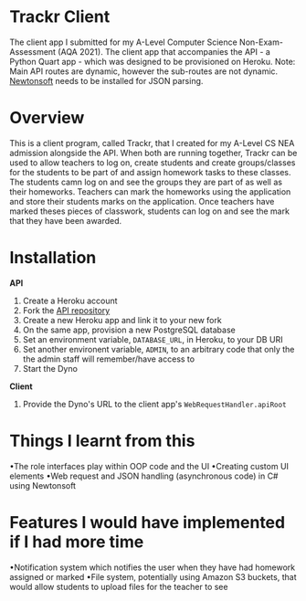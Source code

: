 # Trackr Client
The client app I submitted for my A-Level Computer Science Non-Exam-Assessment (AQA 2021). The client app that accompanies the API - a Python Quart app - which was designed to be provisioned on Heroku.
Note: Main API routes are dynamic, however the sub-routes are not dynamic. [Newtonsoft](https://www.newtonsoft.com/) needs to be installed for JSON parsing.

# Overview
This is a client program, called Trackr, that I created for my A-Level CS NEA admission alongside the API. When both are running together, Trackr can be used to allow teachers to log on, create students and create groups/classes for the students to be part of and assign homework tasks to these classes. The students camn log on and see the groups they are part of as well as their homeworks. Teachers can mark the homeworks using the application and store their students marks on the application. Once teachers have marked theses pieces of classwork, students can log on and see the mark that they have been awarded.

# Installation
**API**
1. Create a Heroku account
2. Fork the [API repository](https://github.com/adampy/quartapp)
3. Create a new Heroku app and link it to your new fork
4. On the same app, provision a new PostgreSQL database
5. Set an environment variable, `DATABASE_URL`, in Heroku, to your DB URI
6. Set another environent variable, `ADMIN`, to an arbitrary code that only the the admin staff will remember/have access to
6. Start the Dyno

**Client**
1. Provide the Dyno's URL to the client app's `WebRequestHandler.apiRoot`


# Things I learnt from this
•The role interfaces play within OOP code and the UI
•Creating custom UI elements
•Web request and JSON handling (asynchronous code) in C# using Newtonsoft

# Features I would have implemented if I had more time
•Notification system which notifies the user when they have had homework assigned or marked
•File system, potentially using Amazon S3 buckets, that would allow students to upload files for the teacher to see
